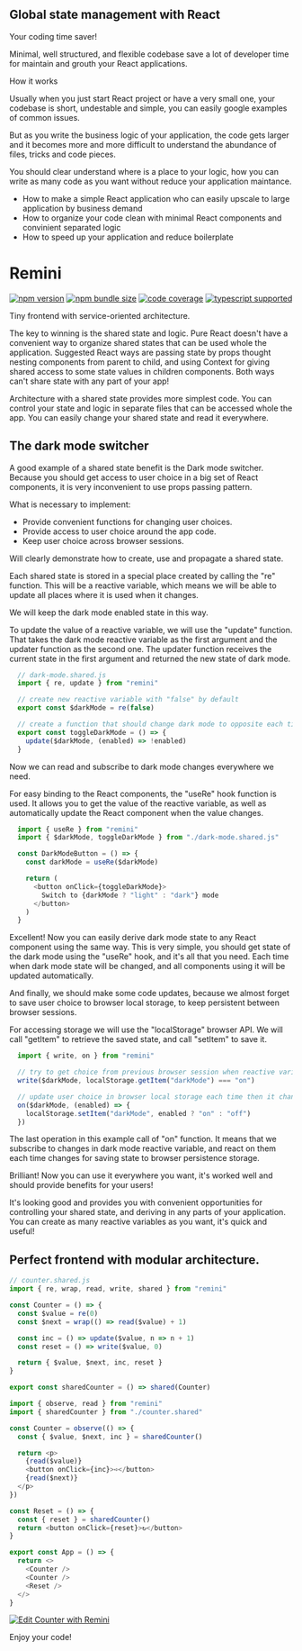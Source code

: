 ## Global state management with React

<!-- Perfect code-splitting, pretty and minimalistic syntax, well structured and maintainable codebase. -->

Your coding time saver!

Minimal, well structured, and flexible codebase save a lot of developer time for maintain and grouth your React applications.

How it works

Usually when you just start React project or have a very small one, your codebase is short, undestable and simple, you can easily google examples of common issues.

But as you write the business logic of your application, the code gets larger and it becomes more and more difficult to understand the abundance of files, tricks and code pieces.

You should clear understand where is a place to your logic, how you can write as many code as you want without reduce your application maintance.

- How to make a simple React application who can easily upscale to large application by business demand
- How to organize your code clean with minimal React components and convinient separated logic
- How to speed up your application and reduce boilerplate

# Remini

[![npm version](https://img.shields.io/npm/v/remini?style=flat-square)](https://www.npmjs.com/package/remini) [![npm bundle size](https://img.shields.io/bundlephobia/minzip/remini?style=flat-square)](https://bundlephobia.com/result?p=remini) [![code coverage](https://img.shields.io/coveralls/github/betula/remini?style=flat-square)](https://coveralls.io/github/betula/remini) [![typescript supported](https://img.shields.io/npm/types/typescript?style=flat-square)](./src/index.d.ts)

Tiny frontend with service-oriented architecture.

The key to winning is the shared state and logic. Pure React doesn't have a convenient way to organize shared states that can be used whole the application. Suggested React ways are passing state by props thought nesting components from parent to child, and using Context for giving shared access to some state values in children components. Both ways can't share state with any part of your app!

Architecture with a shared state provides more simplest code. You can control your state and logic in separate files that can be accessed whole the app. You can easily change your shared state and read it everywhere.

## The dark mode switcher

A good example of a shared state benefit is the Dark mode switcher. Because you should get access to user choice in a big set of React components, it is very inconvenient to use props passing pattern.

What is necessary to implement:

- Provide convenient functions for changing user choices.
- Provide access to user choice around the app code.
- Keep user choice across browser sessions.

Will clearly demonstrate how to create, use and propagate a shared state.

Each shared state is stored in a special place created by calling the "re" function. This will be a reactive variable, which means we will be able to update all places where it is used when it changes.

We will keep the dark mode enabled state in this way.

To update the value of a reactive variable, we will use the "update" function. That takes the dark mode reactive variable as the first argument and the updater function as the second one. The updater function receives the current state in the first argument and returned the new state of dark mode.

```javascript
  // dark-mode.shared.js
  import { re, update } from "remini"

  // create new reactive variable with "false" by default
  export const $darkMode = re(false)

  // create a function that should change dark mode to opposite each time calling
  export const toggleDarkMode = () => {
    update($darkMode, (enabled) => !enabled)
  }
```

Now we can read and subscribe to dark mode changes everywhere we need.

For easy binding to the React components, the "useRe" hook function is used. It allows you to get the value of the reactive variable, as well as automatically update the React component when the value changes.

```javascript
  import { useRe } from "remini"
  import { $darkMode, toggleDarkMode } from "./dark-mode.shared.js"

  const DarkModeButton = () => {
    const darkMode = useRe($darkMode)

    return (
      <button onClick={toggleDarkMode}>
        Switch to {darkMode ? "light" : "dark"} mode
      </button>
    )
  }
```

Excellent! Now you can easily derive dark mode state to any React component using the same way. This is very simple, you should get state of the dark mode using the "useRe" hook, and it's all that you need. Each time when dark mode state will be changed, and all components using it will be updated automatically.

And finally, we should make some code updates, because we almost forget to save user choice to browser local storage, to keep persistent between browser sessions.

For accessing storage we will use the "localStorage" browser API. We will call "getItem" to retrieve the saved state, and call "setItem" to save it.

```javascript
  import { write, on } from "remini"

  // try to get choice from previous browser session when reactive variable create
  write($darkMode, localStorage.getItem("darkMode") === "on")

  // update user choice in browser local storage each time then it changed
  on($darkMode, (enabled) => {
    localStorage.setItem("darkMode", enabled ? "on" : "off")
  })
```

The last operation in this example call of "on" function. It means that we subscribe to changes in dark mode reactive variable, and react on them each time changes for saving state to browser persistence storage.

Brilliant! Now you can use it everywhere you want, it's worked well and should provide benefits for your users!

It's looking good and provides you with convenient opportunities for controlling your shared state, and deriving in any parts of your application. You can create as many reactive variables as you want, it's quick and useful!

## Perfect frontend with modular architecture.

<!--
**Pure reactivity**

```javascript
import { re, read, write, update, wrap, on } from "remini"

const $value = re(0)
const $next = wrap(() => read($value) + 1)

on($value, n => console.log('The current value:', n))

update($value, n => n + 1)  // The current value: 1
write($value, 2)            // The current value: 2

console.log(read($next))    // 3
```
-->

<!-- **Modularity** -->

```javascript
// counter.shared.js
import { re, wrap, read, write, shared } from "remini"

const Counter = () => {
  const $value = re(0)
  const $next = wrap(() => read($value) + 1)

  const inc = () => update($value, n => n + 1)
  const reset = () => write($value, 0)

  return { $value, $next, inc, reset }
}

export const sharedCounter = () => shared(Counter)
```

```javascript
import { observe, read } from "remini"
import { sharedCounter } from "./counter.shared"

const Counter = observe(() => {
  const { $value, $next, inc } = sharedCounter()

  return <p>
    {read($value)}
    <button onClick={inc}>➪</button>
    {read($next)}
  </p>
})

const Reset = () => {
  const { reset } = sharedCounter()
  return <button onClick={reset}>↻</button>
}

export const App = () => {
  return <>
    <Counter />
    <Counter />
    <Reset />
  </>
}
```

[![Edit Counter with Remini](https://codesandbox.io/static/img/play-codesandbox.svg)](https://codesandbox.io/s/counter-with-remini-mp2ldi?file=/src/App.js)

<!--

## Modularity
- No need to wrap Application to Context Provider for each module
- import and using, easy code for embbedding
- created just when it used, by demand, that increase in performance

## Work together with Redux

## The authorized user state

## Product cart

-->

Enjoy your code!

